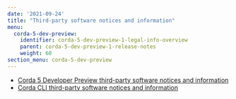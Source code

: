 ```yaml
---
date: '2021-09-24'
title: "Third-party software notices and information"
menu:
  corda-5-dev-preview:
    identifier: corda-5-dev-preview-1-legal-info-overview
    parent: corda-5-dev-preview-1-release-notes
    weight: 60
section_menu: corda-5-dev-preview
---
```


* [Corda 5 Developer Preview third-party software notices and information](corda-5-dev-preview.md)
* [Corda CLI third-party software notices and information](corda-cli.md)
